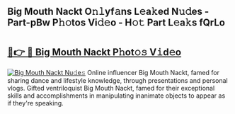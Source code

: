 ## Big Mouth Nackt O𝚗𝚕yf𝚊ns L𝚎a𝚔ed N𝚞𝚍es - Part-pBw P𝚑𝚘tos Vi𝚍𝚎o - H𝚘𝚝 Part L𝚎a𝚔s fQrLo

# <h2><a href="http://kf7xx6.oniu.top/?m=Big+Mouth+Nackt">🔗👉 🔴 Big Mouth Nackt P𝚑ot𝚘𝚜 V𝚒d𝚎o</a></h2>

[![Big Mouth Nackt Nu𝚍e𝚜](https://i.imgur.com/0qMVB7G.gif)](http://kf7xx6.oniu.top/?m=Big+Mouth+Nackt)
Online influencer Big Mouth Nackt, famed for sharing dance and lifestyle knowledge, through presentations and personal vlogs. Gifted ventriloquist Big Mouth Nackt, famed for their exceptional skills and accomplishments in manipulating inanimate objects to appear as if they're speaking.  
